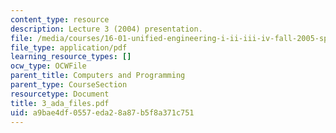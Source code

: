 ```yaml
---
content_type: resource
description: Lecture 3 (2004) presentation.
file: /media/courses/16-01-unified-engineering-i-ii-iii-iv-fall-2005-spring-2006/a9bae4df0557eda28a87b5f8a371c751_3_ada_files.pdf
file_type: application/pdf
learning_resource_types: []
ocw_type: OCWFile
parent_title: Computers and Programming
parent_type: CourseSection
resourcetype: Document
title: 3_ada_files.pdf
uid: a9bae4df-0557-eda2-8a87-b5f8a371c751
---
```

